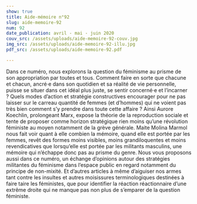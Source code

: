 ```yaml
---
show: true
title: Aide-mémoire n°92
slug: aide-memoire-92
num: 92
date_publication: avril - mai - juin 2020
couv_src: /assets/uploads/aide-memoire-92-couv.jpg
img_src: /assets/uploads/aide-memoire-92-illu.jpg
pdf_src: /assets/uploads/aide-memoire-92.pdf

---
```

Dans ce numéro, nous explorons la question du féminisme au prisme de son appropriation par toutes et tous. Comment faire en sorte que chacune et chacun, ancré·e dans son quotidien et sa réalité de vie personnelle, puisse se situer dans cet idéal plus juste, se sentir concerné·e et l’incarner ? Quels modes d’action et stratégie constructives encourager pour ne pas laisser sur le carreau quantité de femmes (et d’hommes) qui ne voient pas très bien comment s’y prendre dans toute cette affaire ? Ainsi Aurore Koechlin, prolongeant Marx, expose la théorie de la reproduction sociale et tente de proposer comme horizon stratégique rien moins qu’une révolution féministe au moyen notamment de la grève générale. Maite Molina Marmol nous fait voir quant à elle combien la mémoire, quand elle est portée par les femmes, revêt des formes moins visibles, moins grandiloquentes et moins revendicatives que lorsqu’elle est portée par les militants masculins, une mémoire qui n’échappe donc pas au prisme du genre. Nous vous proposons aussi dans ce numéro, un échange d’opinions autour des stratégies militantes du féminisme dans l’espace public en regard notamment du principe de non-mixité. Et d’autres articles à même d’aiguiser nos armes tant contre les insultes et autres moisissures terminologiques destinées à faire taire les féministes, que pour identifier la réaction réactionnaire d’une extrême droite qui ne manque pas non plus de s’emparer de la question féministe.
